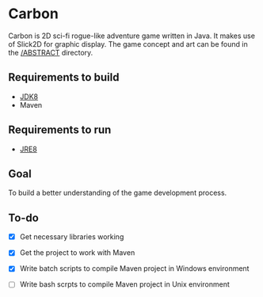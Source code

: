 # Carbon
Carbon is 2D sci-fi rogue-like adventure game written in Java. It makes use of Slick2D for graphic display. The game concept and art can be found in the [/ABSTRACT](../blob/master/ABSTRACT/README.md) directory.

## Requirements to build
- [JDK8][1]
- Maven

## Requirements to run
- [JRE8][2]

## Goal
To build a better understanding of the game development process.

## To-do

- [x] Get necessary libraries working
- [x] Get the project to work with Maven
- [x] Write batch scripts to compile Maven project in Windows environment
- [ ] Write bash scrpts to compile Maven project in Unix environment


[1]: https://www.oracle.com/technetwork/java/javase/downloads/jdk8-downloads-2133151.html
[2]: https://www.oracle.com/technetwork/java/javase/downloads/jre8-downloads-2133155.html
[3]: http://slick.ninjacave.com/
[4]: http://legacy.lwjgl.org/download.php.html
